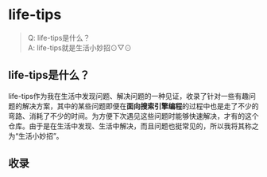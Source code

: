 # life-tips
> Q: life-tips是什么？<br>A: life-tips就是生活小妙招⊙▽⊙

## life-tips是什么？
life-tips作为我在生活中发现问题、解决问题的一种见证，收录了针对一些有趣问题的解决方案，其中的某些问题即便在**面向搜索引擎编程**的过程中也是走了不少的弯路、消耗了不少的时间。为方便下次遇见这些问题时能够快速解决，才有的这个仓库。由于是在生活中发现、生活中解决，而且问题也挺常见的，所以我将其称之为“生活小妙招”。

## 收录
